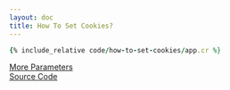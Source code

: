 ```yaml
---
layout: doc
title: How To Set Cookies?
---
```


```ruby
{% include_relative code/how-to-set-cookies/app.cr %}
```

[More Parameters](https://crystal-lang.org/api/0.23.1/HTTP/Cookie.html)  
[Source Code](https://github.com/kemalcr/kemalcr.com/tree/master/_cookbook/code/how-to-set-cookies)